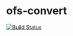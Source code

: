 # ofs-convert

[![Build Status](https://api.travis-ci.org/Blaidd-Drwg/ofs-convert.svg)](https://travis-ci.org/Blaidd-Drwg/ofs-convert)
